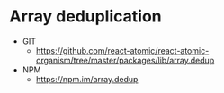 Array deduplication
===============
   * GIT
      * https://github.com/react-atomic/react-atomic-organism/tree/master/packages/lib/array.dedup
   * NPM
      * https://npm.im/array.dedup


